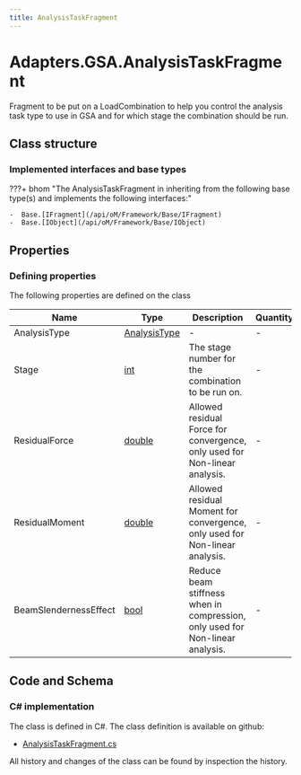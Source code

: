 ```yaml
---
title: AnalysisTaskFragment
---
```


# Adapters.GSA.AnalysisTaskFragment

Fragment to be put on a LoadCombination to help you control the analysis task type to use in GSA and for which stage the combination should be run.

## Class structure

### Implemented interfaces and base types

???+ bhom "The AnalysisTaskFragment in inheriting from the following base type(s) and implements the following interfaces:"

    -  Base.[IFragment](/api/oM/Framework/Base/IFragment)
    -  Base.[IObject](/api/oM/Framework/Base/IObject)


## Properties



### Defining properties

The following properties are defined on the class

| Name             | Type             | Description      | Quantity         |
|------------------|------------------|------------------|------------------|
| AnalysisType | [AnalysisType](/api/oM/Adapter/Adapters/GSA/AnalysisType) | - | - |
| Stage | [int](https://learn.microsoft.com/en-us/dotnet/api/System.Int32?view=netstandard-2.0) | The stage number for the combination to be run on. | - |
| ResidualForce | [double](https://learn.microsoft.com/en-us/dotnet/api/System.Double?view=netstandard-2.0) | Allowed residual Force for convergence, only used for Non-linear analysis. | - |
| ResidualMoment | [double](https://learn.microsoft.com/en-us/dotnet/api/System.Double?view=netstandard-2.0) | Allowed residual Moment for convergence, only used for Non-linear analysis. | - |
| BeamSlendernessEffect | [bool](https://learn.microsoft.com/en-us/dotnet/api/System.Boolean?view=netstandard-2.0) | Reduce beam stiffness when in compression, only used for Non-linear analysis. | - |


## Code and Schema

### C# implementation

The class is defined in C#. The class definition is available on github:

- [AnalysisTaskFragment.cs](https://github.com/BHoM/GSA_Toolkit/blob/develop/GSA_oM/Fragments/AnalysisTaskFragment.cs)

All history and changes of the class can be found by inspection the history.
